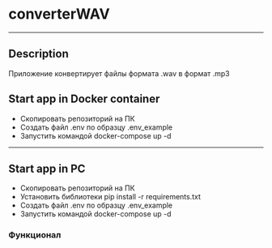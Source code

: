 # converterWAV
___
## Description
Приложение конвертирует файлы формата .wav в формат .mp3
 
## Start app in Docker container
- Скопировать репозиторий на ПК
- Создать файл .env по образцу .env_example
- Запустить командой docker-compose up -d
___
## Start app in PC
- Скопировать репозиторий на ПК
- Установить библиотеки pip install -r requirements.txt
- Создать файл .env по образцу .env_example
- Запустить командой docker-compose up -d

### Функционал


